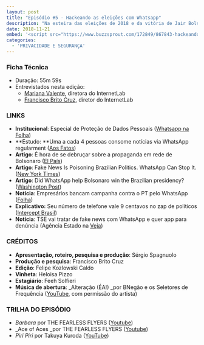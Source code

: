 ```yaml
---
layout: post
title: "Episódio #5 - Hackeando as eleições com Whatsapp"
description: "Na esteira das eleições de 2018 e da vitória de Jair Bolsonaro à Presidência da República, diferente de redes sociais e televisão, é difícil medir com precisão numérica o impacto que o WhatsApp teve na corrida eleitoral. Mas é possível ao menos se chegar a um consenso de que o aplicativo teve um papel fundamental e inédito no jeito de se fazer campanha política e de espalhar desinformação."
date: 2018-11-21
embed: '<script src="https://www.buzzsprout.com/172849/867843-hackeando-as-eleicoes-com-whatsapp.js?player=small" type="text/javascript" charset="utf-8"></script>'
categories:
  - 'PRIVACIDADE E SEGURANÇA'
---
```


### **Ficha Técnica**

- Duração: 55m 59s
- Entrevistados nesta edição: 
    - [Mariana Valente](https://twitter.com/mrnvlnt), diretora do InternetLab
    - [Francisco Brito Cruz](https://twitter.com/fbritocruz), diretor do InternetLab

### LINKS

- **Institucional**: Especial de Proteção de Dados Pessoais ([Whatsapp na Folha](https://www1.folha.uol.com.br/opiniao/2018/10/como-o-whatsapp-combate-a-desinformacao-no-brasil.shtml))
- **Estudo: **Uma a cada 4 pessoas consome notícias via WhatsApp regularment ([Aos Fatos](https://aosfatos.org/noticias/uma-cada-4-pessoas-consome-noticias-whatsapp-regularmente/))
- **Artigo**: É hora de se debruçar sobre a propaganda em rede de Bolsonaro ([El País](https://brasil.elpais.com/brasil/2018/10/18/opinion/1539892615_110015.html))
- **Artigo**: Fake News Is Poisoning Brazilian Politics. WhatsApp Can Stop It. ([New York Times](https://www.nytimes.com/2018/10/17/opinion/brazil-election-fake-news-whatsapp.html))
- **Artigo**: Did WhatsApp help Bolsonaro win the Brazilian presidency? ([Washington Post](https://www.washingtonpost.com/news/theworldpost/wp/2018/11/01/whatsapp-2/))
- **Notícia**: Empresários bancam campanha contra o PT pelo WhatsApp ([Folha](https://www1.folha.uol.com.br/poder/2018/10/empresarios-bancam-campanha-contra-o-pt-pelo-whatsapp.shtml))
- **Explicativo:** Seu número de telefone vale 9 centavos no zap de políticos ([Intercept Brasil](https://theintercept.com/2018/10/22/whatsapp-politicos/))
- **Notícia**: TSE vai tratar de fake news com WhatsApp e quer app para denúncia (Agência Estado na [Veja](https://veja.abril.com.br/politica/tse-vai-tratar-de-fake-news-com-whatsapp-e-quer-app-para-denuncia/))

### CRÉDITOS

- **Apresentação, roteiro, pesquisa e produção**: Sérgio Spagnuolo
- **Produção e pesquisa**: Francisco Brito Cruz
- **Edição**: Felipe Kozlowski Caldo
- **Vinheta**: Heloisa Pizzo
- **Estagiário**: Feeh Solfieri
- **Música de abertura**: _Alteração (ÉA!) _por BNegão e os Seletores de Frequência ([YouTube](https://www.youtube.com/watch?v=EmCgOADirkg), com permissão do artista)  

### TRILHA DO EPISÓDIO

- _Barbara_ por THE FEARLESS FLYERS ([Youtube](https://www.youtube.com/watch?v=2nvS1th1abc))
- _Ace of Aces _por THE FEARLESS FLYERS ([Youtube](https://www.youtube.com/watch?v=72_zXigcOrA))
- _Piri Piri_ por Takuya Kuroda ([YouTube](https://www.youtube.com/watch?v=WN-pYHdSOa4))
